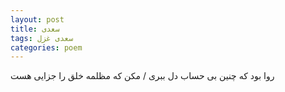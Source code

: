 ```yaml
---
layout: post
title: سعدی
tags: سعدی غزل
categories: poem
---
```


روا بود که چنین بی حساب دل ببری / مکن که مظلمه خلق را جزایی هست
